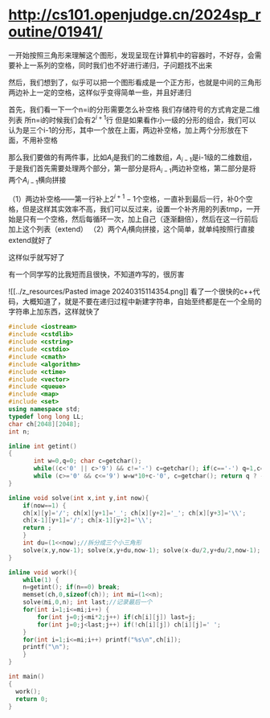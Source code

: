 # http://cs101.openjudge.cn/2024sp_routine/01941/

一开始按照三角形来理解这个图形，发现呈现在计算机中的容器时，不好存，会需要补上一系列的空格，同时我们也不好进行递归，子问题找不出来

然后，我们想到了，似乎可以把一个图形看成是一个正方形，也就是中间的三角形两边补上一定的空格，这样似乎变得简单一些，并且好递归

首先，我们看一下一个n=i的分形需要怎么补空格
我们存储符号的方式肯定是二维列表
所n=i的时候我们会有$2^{i+1}$行
	但是如果看作小一级的分形的组合，我们可以认为是三个i-1的分形，其中一个放在上面，两边补空格，加上两个分形放在下面，不用补空格

那么我们要做的有两件事，比如$A_{i}$是我们的二维数组，$A_{i-1}$是i-1级的二维数组，于是我们首先需要处理两个部分，第一部分是将$A_{i-1}$两边补空格，第二部分是将两个$A_{i-1}$横向拼接

（1）两边补空格——第一行补上$2^{i+1}-1$个空格，一直补到最后一行，补$0$个空格，但是这样其实效率不高，我们可以反过来，设置一个补齐用的列表tmp，一开始是只有一个空格，然后每循环一次，加上自己（逐渐翻倍），然后在这一行前后加上这个列表（extend）
（2）两个$A_{i}$横向拼接，这个简单，就单纯按照行直接extend就好了

这样似乎就写好了

有一个同学写的比我短而且很快，不知道咋写的，很厉害

![[../z_resources/Pasted image 20240315114354.png]]
看了一个很快的c++代码，大概知道了，就是不要在递归过程中新建字符串，自始至终都是在一个全局的字符串上加东西，这样就快了
```c++
#include <iostream>
#include <cstdlib>
#include <cstring>
#include <cstdio>
#include <cmath>
#include <algorithm>
#include <ctime>
#include <vector>
#include <queue>
#include <map>
#include <set>
using namespace std;
typedef long long LL;
char ch[2048][2048];
int n;

inline int getint()
{
       int w=0,q=0; char c=getchar();
       while((c<'0' || c>'9') && c!='-') c=getchar(); if(c=='-') q=1,c=getchar();
       while (c>='0' && c<='9') w=w*10+c-'0', c=getchar(); return q ? -w : w;
}

inline void solve(int x,int y,int now){
    if(now==1) {
    ch[x][y]='/'; ch[x][y+1]='_'; ch[x][y+2]='_'; ch[x][y+3]='\\';
    ch[x-1][y+1]='/'; ch[x-1][y+2]='\\';
    return ;
    }
    int du=(1<<now);//拆分成三个小三角形
    solve(x,y,now-1); solve(x,y+du,now-1); solve(x-du/2,y+du/2,now-1);
}

inline void work(){
    while(1) {
    n=getint(); if(n==0) break;
    memset(ch,0,sizeof(ch)); int mi=(1<<n);
    solve(mi,0,n); int last;//记录最后一个
    for(int i=1;i<=mi;i++) {
        for(int j=0;j<mi*2;j++) if(ch[i][j]) last=j;
        for(int j=0;j<last;j++) if(!ch[i][j]) ch[i][j]=' ';
    }
    for(int i=1;i<=mi;i++) printf("%s\n",ch[i]);
    printf("\n");
    }
}

int main()
{
  work();
  return 0;
}
```